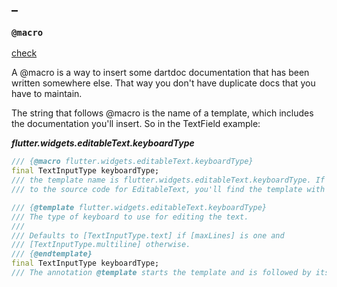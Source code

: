 #

## _

### `@macro`

[check](https://stackoverflow.com/a/64602659/11989529)

A @macro is a way to insert some dartdoc documentation that has been written somewhere else. That way you don't have duplicate docs that you have to maintain.

The string that follows @macro is the name of a template, which includes the documentation you'll insert. So in the TextField example:

_**flutter.widgets.editableText.keyboardType**_

```dart
/// {@macro flutter.widgets.editableText.keyboardType}
final TextInputType keyboardType;
/// the template name is flutter.widgets.editableText.keyboardType. If you go 
/// to the source code for EditableText, you'll find the template with it's documentation text:

/// {@template flutter.widgets.editableText.keyboardType}
/// The type of keyboard to use for editing the text.
///
/// Defaults to [TextInputType.text] if [maxLines] is one and
/// [TextInputType.multiline] otherwise.
/// {@endtemplate}
final TextInputType keyboardType;
/// The annotation @template starts the template and is followed by its name. @endtemplate finishes it.

```
